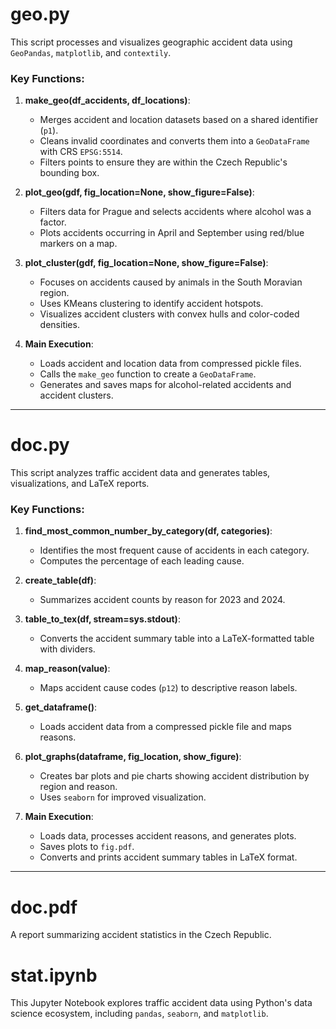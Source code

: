 # geo.py
This script processes and visualizes geographic accident data using `GeoPandas`, `matplotlib`, and `contextily`. 

### Key Functions:
1. **make_geo(df_accidents, df_locations)**:
   - Merges accident and location datasets based on a shared identifier (`p1`).
   - Cleans invalid coordinates and converts them into a `GeoDataFrame` with CRS `EPSG:5514`.
   - Filters points to ensure they are within the Czech Republic's bounding box.

2. **plot_geo(gdf, fig_location=None, show_figure=False)**:
   - Filters data for Prague and selects accidents where alcohol was a factor.
   - Plots accidents occurring in April and September using red/blue markers on a map.

3. **plot_cluster(gdf, fig_location=None, show_figure=False)**:
   - Focuses on accidents caused by animals in the South Moravian region.
   - Uses KMeans clustering to identify accident hotspots.
   - Visualizes accident clusters with convex hulls and color-coded densities.

4. **Main Execution**:
   - Loads accident and location data from compressed pickle files.
   - Calls the `make_geo` function to create a `GeoDataFrame`.
   - Generates and saves maps for alcohol-related accidents and accident clusters.

---

# doc.py
This script analyzes traffic accident data and generates tables, visualizations, and LaTeX reports.

### Key Functions:
1. **find_most_common_number_by_category(df, categories)**:
   - Identifies the most frequent cause of accidents in each category.
   - Computes the percentage of each leading cause.

2. **create_table(df)**:
   - Summarizes accident counts by reason for 2023 and 2024.

3. **table_to_tex(df, stream=sys.stdout)**:
   - Converts the accident summary table into a LaTeX-formatted table with dividers.

4. **map_reason(value)**:
   - Maps accident cause codes (`p12`) to descriptive reason labels.

5. **get_dataframe()**:
   - Loads accident data from a compressed pickle file and maps reasons.

6. **plot_graphs(dataframe, fig_location, show_figure)**:
   - Creates bar plots and pie charts showing accident distribution by region and reason.
   - Uses `seaborn` for improved visualization.

7. **Main Execution**:
   - Loads data, processes accident reasons, and generates plots.
   - Saves plots to `fig.pdf`.
   - Converts and prints accident summary tables in LaTeX format.

---

# doc.pdf
A report summarizing accident statistics in the Czech Republic.

# stat.ipynb
This Jupyter Notebook explores traffic accident data using Python's data science ecosystem, including `pandas`, `seaborn`, and `matplotlib`.
